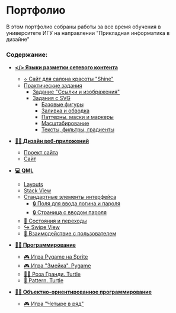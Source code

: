 # Портфолио

В этом портфолио собраны работы за все время обучения в университете ИГУ на направлении "Прикладная информатика в дизайне"

### Содержание:
- **[</> Языки разметки сетевого контента](https://github.com/ktoropova17/Portfolio/tree/main/Network%20content%20markup%20languages)**
    - [⟡ Сайт для салона красоты "Shine"](https://github.com/ktoropova17/Portfolio/tree/main/Network%20content%20markup%20languages/Shine%20Website)
    - [Практические задания](https://github.com/ktoropova17/Portfolio/tree/main/Network%20content%20markup%20languages/Practice%20tasks)
        - [Задание "Ссылки и изображения"](https://github.com/ktoropova17/Portfolio/tree/main/Network%20content%20markup%20languages/Practice%20tasks/Links%20and%20images)
        - [Задания с SVG](https://github.com/ktoropova17/Portfolio/tree/main/Network%20content%20markup%20languages/Practice%20tasks/SVG)
            - [Базовые фигуры](https://github.com/ktoropova17/Portfolio/tree/main/Network%20content%20markup%20languages/Practice%20tasks/SVG/Base%20Figures)
            - [Заливка и обводка](https://github.com/ktoropova17/Portfolio/tree/main/Network%20content%20markup%20languages/Practice%20tasks/SVG/Fill%20and%20Stroke)
            - [Паттерны, маски и маркеры](https://github.com/ktoropova17/Portfolio/tree/main/Network%20content%20markup%20languages/Practice%20tasks/SVG/Patterns%2C%20masks%20and%20markers)
            - [Масштабирование](https://github.com/ktoropova17/Portfolio/tree/main/Network%20content%20markup%20languages/Practice%20tasks/SVG/Scaling)
            - [Тексты, фильтры, градиенты](https://github.com/ktoropova17/Portfolio/tree/main/Network%20content%20markup%20languages/Practice%20tasks/SVG/Text%2C%20filters%20and%20gradients)


- **[🎨🌐 Дизайн веб-приложений](https://github.com/ktoropova17/Portfolio/tree/main/Design%20web%20apps)**
    - [Проект сайта](https://github.com/ktoropova17/Portfolio/tree/main/Design%20web%20apps/Project%20website)
    - [Сайт](https://github.com/ktoropova17/Portfolio/tree/main/Design%20web%20apps/Website)

- **[💻 QML](https://github.com/ktoropova17/Portfolio/tree/main/QML)**
    - [Layouts](https://github.com/ktoropova17/Portfolio/tree/main/QML/Layouts)
    - [Stack View](https://github.com/ktoropova17/Portfolio/tree/main/QML/Stack_View)
    - [Стандартные элементы интерфейса](https://github.com/ktoropova17/Portfolio/tree/main/QML/Standard_interface_elements)
        - [🔒 Поля для ввода логина и пароля](https://github.com/ktoropova17/Portfolio/tree/main/QML/Standard_interface_elements/login_password)
        - [🔒 Страница с вводом пароля](https://github.com/ktoropova17/Portfolio/tree/main/QML/Standard_interface_elements/pincode)
    - [🔀 Состояния и переходы](https://github.com/ktoropova17/Portfolio/tree/main/QML/States_and_transitions)
    - [↪ Swipe View](https://github.com/ktoropova17/Portfolio/tree/main/QML/Swipe_View)
    - [👤 Взаимодействие с пользователем](https://github.com/ktoropova17/Portfolio/tree/main/QML/User_interaction)


- **[👩‍💻 Программирование](https://github.com/ktoropova17/Portfolio/tree/main/Programming)**
    - [🎮 Игра Pygame на Sprite](https://github.com/ktoropova17/Portfolio/tree/main/Programming/pygame_sprite)
    - [🎮 Игра "Змейка". Pygame](https://github.com/ktoropova17/Portfolio/tree/main/Programming/pygame_zmeika)
    - [🌹🐢 Роза Гранди. Turtle](https://github.com/ktoropova17/Portfolio/tree/main/Programming/rose_grande)
    - [🐢 Pattern. Turtle](https://github.com/ktoropova17/Portfolio/tree/main/Programming/turtle)


- **[👩‍💻 Объектно-ориентированное программирование](https://github.com/ktoropova17/Portfolio/tree/main/OOP)**
    - [🎮 Игра "Четыре в ряд"](https://github.com/ktoropova17/Portfolio/tree/main/OOP/Game_Four_in_a_row)
